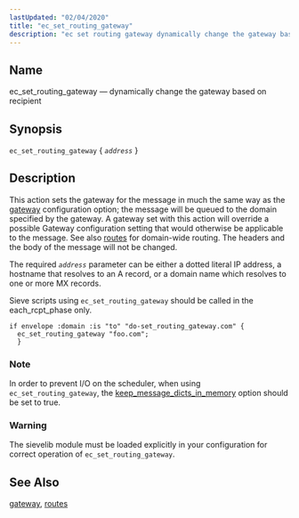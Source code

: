 ```yaml
---
lastUpdated: "02/04/2020"
title: "ec_set_routing_gateway"
description: "ec set routing gateway dynamically change the gateway based on recipient ec set routing gateway address This action sets the gateway for the message in much the same way as the gateway configuration option the message will be queued to the domain specified by the gateway A gateway set with..."
---
```


<a name="sieve.ref.ec_set_routing_gateway"></a> 
## Name

ec_set_routing_gateway — dynamically change the gateway based on recipient

## Synopsis

`ec_set_routing_gateway` { *`address`* }

<a name="idp30520944"></a> 
## Description

This action sets the gateway for the message in much the same way as the [gateway](/momentum/3/3-reference/3-reference-conf-ref-gateway) configuration option; the message will be queued to the domain specified by the gateway. A gateway set with this action will override a possible Gateway configuration setting that would otherwise be applicable to the message. See also [routes](/momentum/3/3-reference/3-reference-conf-ref-routes) for domain-wide routing. The headers and the body of the message will not be changed.

The required *`address`* parameter can be either a dotted literal IP address, a hostname that resolves to an A record, or a domain name which resolves to one or more MX records.

Sieve scripts using `ec_set_routing_gateway` should be called in the each_rcpt_phase only.

<a name="example.ec_set_routing_gateway"></a> 


```
if envelope :domain :is "to" "do-set_routing_gateway.com" {
  ec_set_routing_gateway "foo.com";
  }
```

### Note

In order to prevent I/O on the scheduler, when using `ec_set_routing_gateway`, the [keep_message_dicts_in_memory](/momentum/3/3-reference/3-reference-conf-ref-keep-message-dicts-in-memory) option should be set to true.

### Warning

The sievelib module must be loaded explicitly in your configuration for correct operation of `ec_set_routing_gateway`.

<a name="idp30532624"></a> 
## See Also

[gateway](/momentum/3/3-reference/3-reference-conf-ref-gateway), [routes](/momentum/3/3-reference/3-reference-conf-ref-routes)